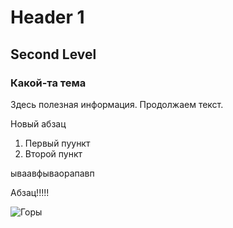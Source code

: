 # Header 1
## Second Level
### Какой-та тема
Здесь полезная информация.
Продолжаем текст.

Новый абзац

1. Первый пуункт
2. Второй пункт

ываавфываорапавп

Абзац!!!!!

![Горы](https://wallbox.ru/wallpapers/main/201313/f21d68eb79b244a.jpg)